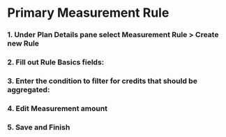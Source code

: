 <h1>Primary Measurement Rule</h3>
<h3>1. Under Plan Details pane select Measurement Rule > Create new Rule </h3>
<h3>2. Fill out Rule Basics fields: </h3>
<h3>3. Enter the condition to filter for credits that should be aggregated:</h3>
<h3>4. Edit Measurement amount </h3>
<h3>5. Save and Finish</h3>
